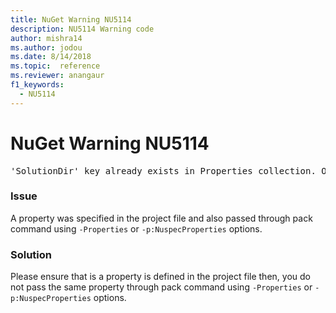 ```yaml
---
title: NuGet Warning NU5114
description: NU5114 Warning code
author: mishra14
ms.author: jodou
ms.date: 8/14/2018
ms.topic:  reference
ms.reviewer: anangaur
f1_keywords: 
  - NU5114
---
```


# NuGet Warning NU5114
<pre>'SolutionDir' key already exists in Properties collection. Overriding value.</pre>

### Issue

A property was specified in the project file and also passed through pack command using `-Properties` or `-p:NuspecProperties` options. 


### Solution

Please ensure that is a property is defined in the project file then, you do not pass the same property through pack command using `-Properties` or `-p:NuspecProperties` options. 

